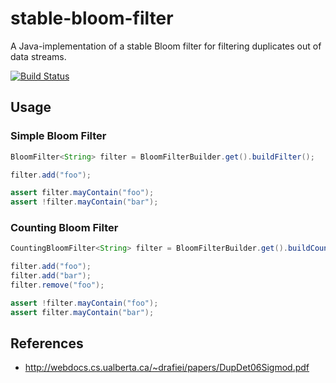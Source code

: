 # stable-bloom-filter
A Java-implementation of a stable Bloom filter for filtering duplicates out of data streams.

[![Build Status](https://travis-ci.org/jjedele/stable-bloom-filter.svg?branch=master)](https://travis-ci.org/jjedele/stable-bloom-filter)

## Usage

### Simple Bloom Filter

```java
BloomFilter<String> filter = BloomFilterBuilder.get().buildFilter();

filter.add("foo");

assert filter.mayContain("foo");
assert !filter.mayContain("bar");
```

### Counting Bloom Filter

```java
CountingBloomFilter<String> filter = BloomFilterBuilder.get().buildCountingFilter();

filter.add("foo");
filter.add("bar");
filter.remove("foo");

assert !filter.mayContain("foo");
assert filter.mayContain("bar");
```

## References

* http://webdocs.cs.ualberta.ca/~drafiei/papers/DupDet06Sigmod.pdf
